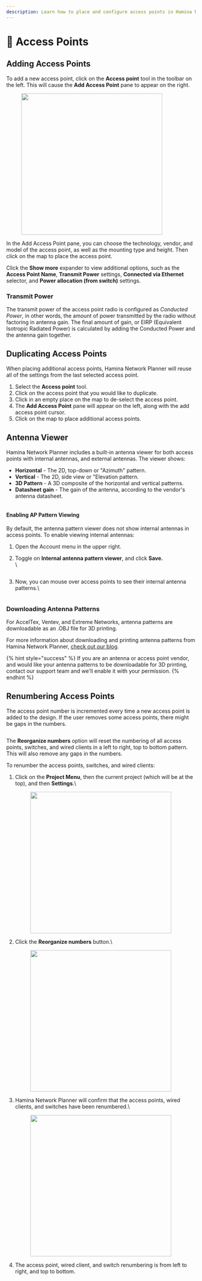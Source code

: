 ```yaml
---
description: Learn how to place and configure access points in Hamina Network Planner.
---
```


# 📶 Access Points

## Adding Access Points

To add a new access point, click on the **Access point** tool in the toolbar on the left. This will cause the **Add Access Point** pane to appear on the right.

<div align="left">

<figure><img src="../.gitbook/assets/add-access-point.png" alt="" width="375"><figcaption></figcaption></figure>

</div>

In the Add Access Point pane, you can choose the technology, vendor, and model of the access point, as well as the mounting type and height. Then click on the map to place the access point.

Click the **Show more** expander to view additional options, such as the **Access Point Name**, **Transmit Power** settings, **Connected via Ethernet** selector, and **Power allocation (from switch)** settings.

### Transmit Power

The transmit power of the access point radio is configured as _Conducted Power_, in other words, the amount of power transmitted by the radio without factoring in antenna gain. The final amount of gain, or EIRP (Equivalent Isotropic Radiated Power) is calculated by adding the Conducted Power and the antenna gain together.

## Duplicating Access Points

When placing additional access points, Hamina Network Planner will reuse all of the settings from the last selected access point.

1. Select the **Access point** tool.
2. Click on the access point that you would like to duplicate.
3. Click in an empty place on the map to de-select the access point.
4. The **Add Access Point** pane will appear on the left, along with the add access point cursor.
5. Click on the map to place additional access points.

## Antenna Viewer

Hamina Network Planner includes a built-in antenna viewer for both access points with internal antennas, and external antennas. The viewer shows:

* **Horizontal** - The 2D, top-down or "Azimuth" pattern.
* **Vertical** - The 2D, side view or "Elevation pattern.
* **3D Pattern** - A 3D composite of the horizontal and vertical patterns.
* **Datasheet gain** - The gain of the antenna, according to the vendor's antenna datasheet.

<div align="left">

<figure><img src="../.gitbook/assets/external-antenna-viewer.png" alt=""><figcaption></figcaption></figure>

</div>

#### Enabling AP Pattern Viewing

By default, the antenna pattern viewer does not show internal antennas in access points. To enable viewing internal antennas:

1. Open the Account menu in the upper right.
2.  Toggle on **Internal antenna pattern viewer**, and click **Save.**\
    \


    <div align="left">

    <figure><img src="../.gitbook/assets/internal-antenna-pattern-viewer.png" alt=""><figcaption></figcaption></figure>

    </div>
3.  Now, you can mouse over access points to see their internal antenna patterns.\


    <div align="left">

    <figure><img src="../.gitbook/assets/internal-pattern-viewer.png" alt=""><figcaption></figcaption></figure>

    </div>

### Downloading Antenna Patterns

For AccelTex, Ventev, and Extreme Networks, antenna patterns are downloadable as an .OBJ file for 3D printing.

For more information about downloading and printing antenna patterns from Hamina Network Planner, [check out our blog](https://blog.hamina.com/printing-wi-fi-antenna-patterns).

{% hint style="success" %}
If you are an antenna or access point vendor, and would like your antenna patterns to be downloadable for 3D printing, contact our support team and we'll enable it with your permission.
{% endhint %}

## Renumbering Access Points

The access point number is incremented every time a new access point is added to the design. If the user removes some access points, there might be gaps in the numbers.

<figure><img src="../.gitbook/assets/Before.png" alt=""><figcaption></figcaption></figure>

The **Reorganize numbers** option will reset the numbering of all access points, switches, and wired clients in a left to right, top to bottom pattern. This will also remove any gaps in the numbers.

To renumber the access points, switches, and wired clients:

1.  Click on the **Project Menu**, then the current project (which will be at the top), and then **Settings**.\


    <div align="left">

    <figure><img src="../.gitbook/assets/project-settings.png" alt="" width="375"><figcaption></figcaption></figure>

    </div>
2.  Click the **Reorganize numbers** button.\


    <div align="left">

    <figure><img src="../.gitbook/assets/reorganize_numbers.png" alt="" width="375"><figcaption></figcaption></figure>

    </div>
3.  Hamina Network Planner will confirm that the access points, wired clients, and switches have been renumbered.\


    <div align="left">

    <figure><img src="../.gitbook/assets/renumbered.png" alt="" width="375"><figcaption></figcaption></figure>

    </div>
4. The access point, wired client, and switch renumbering is from left to right, and top to bottom.

<figure><img src="../.gitbook/assets/After.png" alt=""><figcaption></figcaption></figure>

